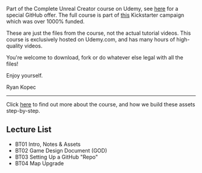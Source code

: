 Part of the Complete Unreal Creator course on Udemy, see [here](https://www.udemy.com/unrealcourse?couponCode=GitHubSpecial) for a special GitHub offer. The full course is part of [this](https://www.kickstarter.com/projects/bentristem/learn-to-make-video-games-unreal-developer-course) Kickstarter campaign which was over 1000% funded.
 
 These are just the files from the course, not the actual tutorial videos. This course is exclusively hosted on Udemy.com, and has many hours of high-quality videos.
 
 You're welcome to download, fork or do whatever else legal with all the files!
 
 Enjoy yourself.
 
 Ryan Kopec
 
 ---
 Click [here](https://www.udemy.com/unrealcourse?couponCode=GitHubSpecial) to find out more about the course, and how we build these assets step-by-step.
 
  ## Lecture List
  * BT01 Intro, Notes & Assets
  * BT02 Game Design Document (GOD)
  * BT03 Setting Up a GitHub "Repo"
  * BT04 Map Upgrade
  
